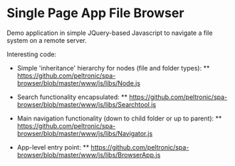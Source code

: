 # Single Page App File Browser

Demo application in simple JQuery-based Javascript to navigate a file system on a remote server.

Interesting code:

* Simple 'inheritance' hierarchy for nodes (file and folder types):
** https://github.com/peltronic/spa-browser/blob/master/www/js/libs/Node.js

* Search functionality encapsulated:
** https://github.com/peltronic/spa-browser/blob/master/www/js/libs/Searchtool.js

* Main navigation functionality (down to child folder or up to parent):
** https://github.com/peltronic/spa-browser/blob/master/www/js/libs/Navigator.js

* App-level entry point:
** https://github.com/peltronic/spa-browser/blob/master/www/js/libs/BrowserApp.js

